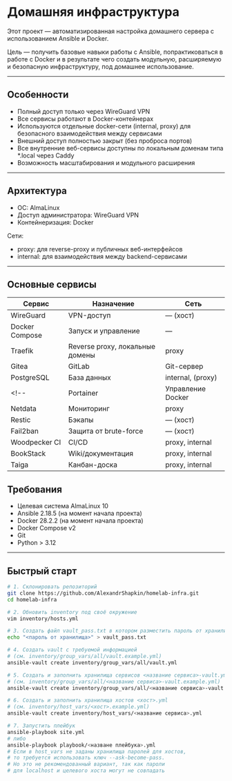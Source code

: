 # Домашняя инфраструктура

Этот проект — автоматизированная настройка домашнего сервера с использованием Ansible и Docker.

Цель — получить базовые навыки работы с Ansible, попрактиковаться в работе с Docker и в результате чего создать модульную, расширяемую и безопасную инфраструктуру, под домашнее использование.

---

## Особенности

- Полный доступ только через WireGuard VPN
- Все сервисы работают в Docker-контейнерах
- Используются отдельные docker-сети (internal, proxy) для безопасного взаимодействия между сервисами
- Внешний доступ полностью закрыт (без проброса портов)
- Все внутренние веб-сервисы доступны по локальным доменам типа *.local через Caddy
- Возможность масштабирования и модульного расширения

---

## Архитектура
- ОС: AlmaLinux 
- Доступ администратора: WireGuard VPN   
- Контейнеризация: Docker  

Сети:
- proxy: для reverse-proxy и публичных веб-интерфейсов
- internal: для взаимодействия между backend-сервисами

---

## Основные сервисы

| Сервис         | Назначение                      | Сеть              |
| -------------- | ------------------------------- | ----------------- |
| WireGuard      | VPN-доступ                      | — (хост)          |
| Docker Compose | Запуск и управление             | —                 |
| Traefik        | Reverse proxy, локальные домены | proxy             |
| Gitea | GitLab | Git-сервер                      | proxy, internal   |
| PostgreSQL     | База данных                     | internal, (proxy) |
<!-- | Portainer      | Управление Docker               | proxy             |
| Netdata        | Мониторинг                      | proxy             |
| Restic         | Бэкапы                          | — (хост)          |
| Fail2ban       | Защита от brute-force           | — (хост)          |
| Woodpecker CI  | CI/CD                           | proxy, internal   |
| BookStack      | Wiki/документация               | proxy, internal   |
| Taiga          | Канбан-доска                    | proxy, internal   | -->

## Требования

- Целевая система AlmaLinux 10
- Ansible 2.18.5 (на момент начала проекта)
- Docker 28.2.2 (на момент начала проекта)
- Docker Compose v2
- Git
- Python > 3.12


---

## Быстрый старт

```bash
# 1. Склонировать репозиторий
git clone https://github.com/AlexandrShapkin/homelab-infra.git
cd homelab-infra

# 2. Обновить inventory под своё окружение
vim inventory/hosts.yml

# 3. Создать файл vault_pass.txt в котором разместить пароль от хранилища 
echo "<пароль от хранилища>" > vault_pass.txt

# 4. Создать vault с требуемой информацией
# (см. inventory/group_vars/all/vault.example.yml)
ansible-vault create inventory/group_vars/all/vault.yml

# 5. Создать и заполнить хранилища сервисов <название сервиса>-vault.yml
# (см. inventory/group_vars/all/<название сервиса>-vault.example.yml)
ansible-vault create inventory/group_vars/all/<название сервиса>-vault.yml

# 6. Создать и заполнить хранилища хостов <хост>.yml
# (см. inventory/host_vars/<хост>.example.yml)
ansible-vault create inventory/host_vars/<название сервиса>.yml

# 7. Запустить плейбук
ansible-playbook site.yml
# либо
ansible-playbook playbook/<назване плейбука>.yml
# Если в host_vars не заданы хранилища паролей для хостов,
# то требуется использовать ключ --ask-become-pass.
# Но это не рекомендованный вариант, так как пароли
# для localhost и целевого хоста могут не совпадать
```